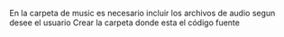 En la carpeta de music es necesario incluir los archivos de audio segun desee el usuario
Crear la carpeta donde esta el código fuente
